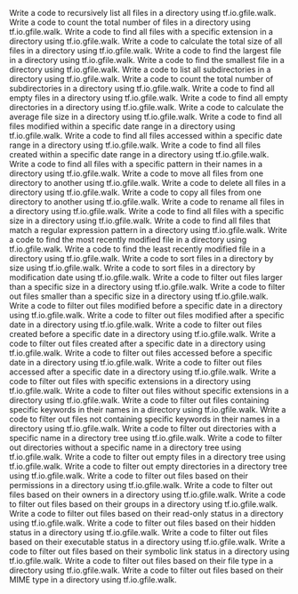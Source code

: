 Write a code to recursively list all files in a directory using tf.io.gfile.walk.
Write a code to count the total number of files in a directory using tf.io.gfile.walk.
Write a code to find all files with a specific extension in a directory using tf.io.gfile.walk.
Write a code to calculate the total size of all files in a directory using tf.io.gfile.walk.
Write a code to find the largest file in a directory using tf.io.gfile.walk.
Write a code to find the smallest file in a directory using tf.io.gfile.walk.
Write a code to list all subdirectories in a directory using tf.io.gfile.walk.
Write a code to count the total number of subdirectories in a directory using tf.io.gfile.walk.
Write a code to find all empty files in a directory using tf.io.gfile.walk.
Write a code to find all empty directories in a directory using tf.io.gfile.walk.
Write a code to calculate the average file size in a directory using tf.io.gfile.walk.
Write a code to find all files modified within a specific date range in a directory using tf.io.gfile.walk.
Write a code to find all files accessed within a specific date range in a directory using tf.io.gfile.walk.
Write a code to find all files created within a specific date range in a directory using tf.io.gfile.walk.
Write a code to find all files with a specific pattern in their names in a directory using tf.io.gfile.walk.
Write a code to move all files from one directory to another using tf.io.gfile.walk.
Write a code to delete all files in a directory using tf.io.gfile.walk.
Write a code to copy all files from one directory to another using tf.io.gfile.walk.
Write a code to rename all files in a directory using tf.io.gfile.walk.
Write a code to find all files with a specific size in a directory using tf.io.gfile.walk.
Write a code to find all files that match a regular expression pattern in a directory using tf.io.gfile.walk.
Write a code to find the most recently modified file in a directory using tf.io.gfile.walk.
Write a code to find the least recently modified file in a directory using tf.io.gfile.walk.
Write a code to sort files in a directory by size using tf.io.gfile.walk.
Write a code to sort files in a directory by modification date using tf.io.gfile.walk.
Write a code to filter out files larger than a specific size in a directory using tf.io.gfile.walk.
Write a code to filter out files smaller than a specific size in a directory using tf.io.gfile.walk.
Write a code to filter out files modified before a specific date in a directory using tf.io.gfile.walk.
Write a code to filter out files modified after a specific date in a directory using tf.io.gfile.walk.
Write a code to filter out files created before a specific date in a directory using tf.io.gfile.walk.
Write a code to filter out files created after a specific date in a directory using tf.io.gfile.walk.
Write a code to filter out files accessed before a specific date in a directory using tf.io.gfile.walk.
Write a code to filter out files accessed after a specific date in a directory using tf.io.gfile.walk.
Write a code to filter out files with specific extensions in a directory using tf.io.gfile.walk.
Write a code to filter out files without specific extensions in a directory using tf.io.gfile.walk.
Write a code to filter out files containing specific keywords in their names in a directory using tf.io.gfile.walk.
Write a code to filter out files not containing specific keywords in their names in a directory using tf.io.gfile.walk.
Write a code to filter out directories with a specific name in a directory tree using tf.io.gfile.walk.
Write a code to filter out directories without a specific name in a directory tree using tf.io.gfile.walk.
Write a code to filter out empty files in a directory tree using tf.io.gfile.walk.
Write a code to filter out empty directories in a directory tree using tf.io.gfile.walk.
Write a code to filter out files based on their permissions in a directory using tf.io.gfile.walk.
Write a code to filter out files based on their owners in a directory using tf.io.gfile.walk.
Write a code to filter out files based on their groups in a directory using tf.io.gfile.walk.
Write a code to filter out files based on their read-only status in a directory using tf.io.gfile.walk.
Write a code to filter out files based on their hidden status in a directory using tf.io.gfile.walk.
Write a code to filter out files based on their executable status in a directory using tf.io.gfile.walk.
Write a code to filter out files based on their symbolic link status in a directory using tf.io.gfile.walk.
Write a code to filter out files based on their file type in a directory using tf.io.gfile.walk.
Write a code to filter out files based on their MIME type in a directory using tf.io.gfile.walk.